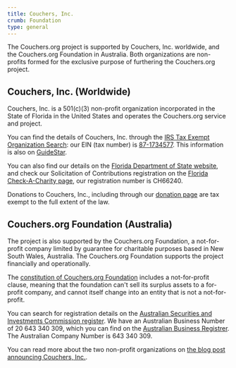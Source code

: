```yaml
---
title: Couchers, Inc.
crumb: Foundation
type: general
---
```


The Couchers.org project is supported by Couchers, Inc. worldwide, and the Couchers.org Foundation in Australia. Both organizations are non-profits formed for the exclusive purpose of furthering the Couchers.org project.

## Couchers, Inc. (Worldwide)

Couchers, Inc. is a 501(c)(3) non-profit organization incorporated in the State of Florida in the United States and operates the Couchers.org service and project.

You can find the details of Couchers, Inc. through the [IRS Tax Exempt Organization Search](https://apps.irs.gov/app/eos/): our EIN (tax number) is [87-1734577](https://apps.irs.gov/app/eos/detailsPage?ein=871734577&name=Couchers%20Inc.&city=Fort%20Myers&state=FL&countryAbbr=US&dba=&type=CHARITIES,%20DETERMINATIONLETTERS&orgTags=CHARITIES&orgTags=DETERMINATIONLETTERS). This information is also on [GuideStar](https://www.guidestar.org/profile/87-1734577).

You can also find our details on the [Florida Department of State website](https://search.sunbiz.org/Inquiry/CorporationSearch/SearchResultDetail?inquirytype=FeiNumber&directionType=Initial&searchNameOrder=871734577N210000086330&aggregateId=domnp-n21000008633-9f9a169a-3a18-44ea-9bbf-07966335007d&searchTerm=871734577&listNameOrder=871734577N210000086330), and check our Solicitation of Contributions registration on the [Florida Check-A-Charity page](https://csapp.fdacs.gov/CSPublicApp/CheckACharity/CheckACharity.aspx), our registration number is CH66240.

Donations to Couchers, Inc., including through our [donation page](https://couchers.org/donate) are tax exempt to the full extent of the law.

## Couchers.org Foundation (Australia)

The project is also supported by the Couchers.org Foundation, a not-for-profit company limited by guarantee for charitable purposes based in New South Wales, Australia. The Couchers.org Foundation supports the project financially and operationally.

The [constitution of Couchers.org Foundation](https://couchers.org/foundation/constitution.pdf) includes a not-for-profit clause, meaning that the foundation can't sell its surplus assets to a for-profit company, and cannot itself change into an entity that is not a not-for-profit.

You can search for registration details on the [Australian Securities and Investments Commission register](https://connectonline.asic.gov.au/RegistrySearch/faces/landing/SearchRegisters.jspx). We have an Australian Business Number of 20 643 340 309, which you can find on the [Australian Business Registrer](https://abr.business.gov.au/ABN/View?id=20643340309). The Australian Company Number is 643 340 309.

You can read more about the two non-profit organizations on [the blog post announcing Couchers, Inc.](/blog/2022/01/20/couchers-becomes-501c3-nonprofit).
